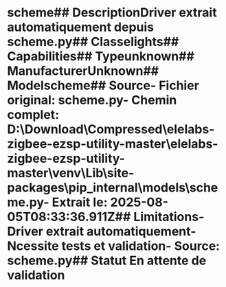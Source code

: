 # scheme##  DescriptionDriver extrait automatiquement depuis scheme.py##  Classelights##  Capabilities##  Typeunknown##  ManufacturerUnknown##  Modelscheme##  Source- **Fichier original**: scheme.py- **Chemin complet**: D:\Download\Compressed\elelabs-zigbee-ezsp-utility-master\elelabs-zigbee-ezsp-utility-master\venv\Lib\site-packages\pip\_internal\models\scheme.py- **Extrait le**: 2025-08-05T08:33:36.911Z##  Limitations- Driver extrait automatiquement- Ncessite tests et validation- Source: scheme.py##  Statut En attente de validation